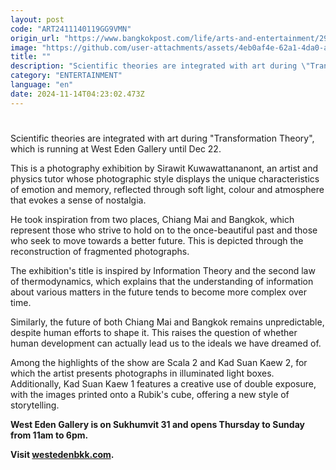 ```yaml
---
layout: post
code: "ART2411140119GG9VMN"
origin_url: "https://www.bangkokpost.com/life/arts-and-entertainment/2901987/photo-exhibition-captures-the-essence-of-change"
image: "https://github.com/user-attachments/assets/4eb0af4e-62a1-4da0-a7e0-1d63e9097052"
title: ""
description: "Scientific theories are integrated with art during \"Transformation Theory\", which is running at West Eden Gallery until Dec 22."
category: "ENTERTAINMENT"
language: "en"
date: 2024-11-14T04:23:02.473Z
---
```


# 

Scientific theories are integrated with art during "Transformation Theory", which is running at West Eden Gallery until Dec 22.

This is a photography exhibition by Sirawit Kuwawattananont, an artist and physics tutor whose photographic style displays the unique characteristics of emotion and memory, reflected through soft light, colour and atmosphere that evokes a sense of nostalgia.

He took inspiration from two places, Chiang Mai and Bangkok, which represent those who strive to hold on to the once-beautiful past and those who seek to move towards a better future. This is depicted through the reconstruction of fragmented photographs.

The exhibition's title is inspired by Information Theory and the second law of thermodynamics, which explains that the understanding of information about various matters in the future tends to become more complex over time.

Similarly, the future of both Chiang Mai and Bangkok remains unpredictable, despite human efforts to shape it. This raises the question of whether human development can actually lead us to the ideals we have dreamed of.

Among the highlights of the show are Scala 2 and Kad Suan Kaew 2, for which the artist presents photographs in illuminated light boxes. Additionally, Kad Suan Kaew 1 features a creative use of double exposure, with the images printed onto a Rubik's cube, offering a new style of storytelling.

**West Eden Gallery is on Sukhumvit 31 and opens Thursday to Sunday from 11am to 6pm.**

**Visit [westedenbkk.com](https://www.westedenbkk.com).**